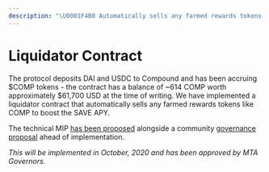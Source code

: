```yaml
---
description: "\U0001F4B0 Automatically sells any farmed rewards tokens like COMP to boost the SAVE APY"
---
```


# Liquidator Contract

The protocol deposits DAI and USDC to Compound and has been accruing $COMP tokens - the contract has a balance of ~614 COMP worth approximately $61,700 USD at the time of writing. We have implemented a liquidator contract that automatically sells any farmed rewards tokens like COMP to boost the SAVE APY.

The technical MIP [has been proposed](https://github.com/shapeshed/MIPs/blob/gh-pages/MIPS/mip-x.md) alongside a community [governance proposal](https://snapshot.page/#/mstable/proposal/QmQnKKcyyk3dAB1KLjA6eVn83A3Xp1QY3WqsymnFc73M1R) ahead of implementation.

_This will be implemented in October, 2020 and has been approved by MTA Governors._

